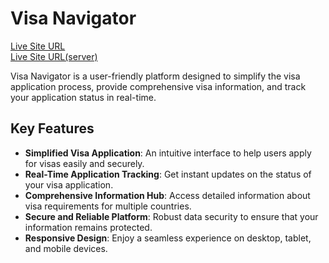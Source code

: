 # Visa Navigator  

[Live Site URL](https://b10a10-visa-navigator.web.app/)  
[Live Site URL(server)](https://b10-a10-visa-navigator-server.vercel.app/) 

Visa Navigator is a user-friendly platform designed to simplify the visa application process, provide comprehensive visa information, and track your application status in real-time.  

## Key Features  

- **Simplified Visa Application**: An intuitive interface to help users apply for visas easily and securely.  
- **Real-Time Application Tracking**: Get instant updates on the status of your visa application.  
- **Comprehensive Information Hub**: Access detailed information about visa requirements for multiple countries.  
- **Secure and Reliable Platform**: Robust data security to ensure that your information remains protected.  
- **Responsive Design**: Enjoy a seamless experience on desktop, tablet, and mobile devices.  
